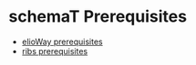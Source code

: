 # schemaT Prerequisites

- [elioWay prerequisites](/prerequisites.html)
- [ribs prerequisites](/ribs/prerequisites.html)
